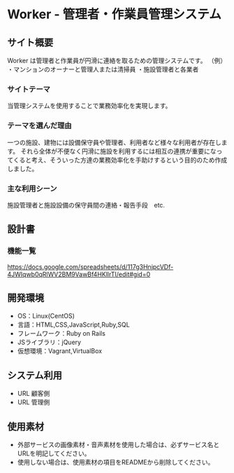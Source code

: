 # Worker - 管理者・作業員管理システム

## サイト概要

 Worker は管理者と作業員が円滑に連絡を取るための管理システムです。
 （例）
    ・マンションのオーナーと管理人または清掃員
    ・施設管理者と各業者


### サイトテーマ

 当管理システムを使用することで業務効率化を実現します。

### テーマを選んだ理由

 一つの施設、建物には設備保守員や管理者、利用者など様々な利用者が存在します。
 それら全体が不便なく円滑に施設を利用するには相互の連携が重要になってくると考え、そういった方達の業務効率化を手助けするという目的のため作成しました。


### 主な利用シーン

 施設管理者と施設設備の保守員間の連絡・報告手段　etc.

## 設計書

### 機能一覧

https://docs.google.com/spreadsheets/d/117g3HnjpcVDf-4JWIqwb0qRlWV2BM9VawBf4HKllrTI/edit#gid=0


## 開発環境
- OS：Linux(CentOS)
- 言語：HTML,CSS,JavaScript,Ruby,SQL
- フレームワーク：Ruby on Rails
- JSライブラリ：jQuery
- 仮想環境：Vagrant,VirtualBox

## システム利用
- URL 顧客側
- URL 管理側

## 使用素材
- 外部サービスの画像素材・音声素材を使用した場合は、必ずサービス名とURLを明記してください。
- 使用しない場合は、使用素材の項目をREADMEから削除してください。